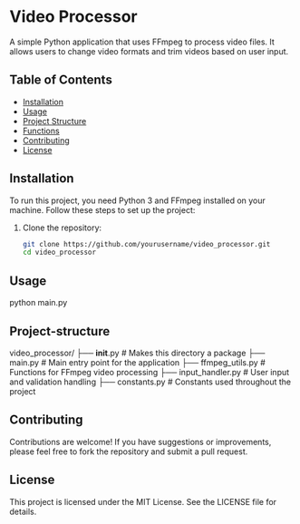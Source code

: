 # Video Processor

A simple Python application that uses FFmpeg to process video files. It allows users to change video formats and trim videos based on user input.

## Table of Contents

- [Installation](#installation)
- [Usage](#usage)
- [Project Structure](#project-structure)
- [Functions](#functions)
- [Contributing](#contributing)
- [License](#license)

## Installation

To run this project, you need Python 3 and FFmpeg installed on your machine. Follow these steps to set up the project:

1. Clone the repository:

   ```bash
   git clone https://github.com/yourusername/video_processor.git
   cd video_processor

## Usage
python main.py

## Project-structure

video_processor/
    ├── __init__.py        # Makes this directory a package
    ├── main.py            # Main entry point for the application
    ├── ffmpeg_utils.py    # Functions for FFmpeg video processing
    ├── input_handler.py    # User input and validation handling
    ├── constants.py       # Constants used throughout the project

## Contributing

Contributions are welcome! If you have suggestions or improvements, please feel free to fork the repository and submit a pull request.


## License
This project is licensed under the MIT License. See the LICENSE file for details.
